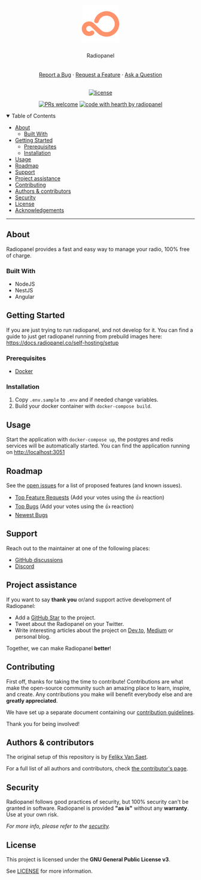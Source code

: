 <h1 align="center">
  <a href="https://github.com/radiopanel/radiopanel">
    <!-- Please provide path to your logo here -->
    <img src="docs/images/logo.png" alt="Logo" width="100" height="100">
  </a>
</h1>

<div align="center">
  Radiopanel
  <br />
  <!-- <a href="#about"><strong>Explore the screenshots »</strong></a> -->
  <br />
  <br />
  <a href="https://github.com/radiopanel/radiopanel/issues/new?assignees=&labels=bug&template=01_BUG_REPORT.md&title=bug%3A+">Report a Bug</a>
  ·
  <a href="https://github.com/radiopanel/radiopanel/issues/new?assignees=&labels=enhancement&template=02_FEATURE_REQUEST.md&title=feat%3A+">Request a Feature</a>
  ·
  <a href="https://github.com/radiopanel/radiopanel/discussions">Ask a Question</a>
</div>

<div align="center">
<br />

[![license](https://img.shields.io/github/license/radiopanel/radiopanel.svg?style=flat-square)](LICENSE)

[![PRs welcome](https://img.shields.io/badge/PRs-welcome-ff69b4.svg?style=flat-square)](https://github.com/radiopanel/radiopanel/issues?q=is%3Aissue+is%3Aopen+label%3A%22help+wanted%22)
[![code with hearth by radiopanel](https://img.shields.io/badge/%3C%2F%3E%20with%20%E2%99%A5%20by-radiopanel-ff1414.svg?style=flat-square)](https://github.com/radiopanel)

</div>

<details open="open">
<summary>Table of Contents</summary>

- [About](#about)
  - [Built With](#built-with)
- [Getting Started](#getting-started)
  - [Prerequisites](#prerequisites)
  - [Installation](#installation)
- [Usage](#usage)
- [Roadmap](#roadmap)
- [Support](#support)
- [Project assistance](#project-assistance)
- [Contributing](#contributing)
- [Authors & contributors](#authors--contributors)
- [Security](#security)
- [License](#license)
- [Acknowledgements](#acknowledgements)

</details>

---

## About

Radiopanel provides a fast and easy way to manage your radio, 100% free of charge.

<!-- <details>
<summary>Screenshots</summary>
<br>

> **[?]**
> Please provide your screenshots here.

|                               Home Page                               |                               Login Page                               |
| :-------------------------------------------------------------------: | :--------------------------------------------------------------------: |
| <img src="docs/images/screenshot.png" title="Home Page" width="100%"> | <img src="docs/images/screenshot.png" title="Login Page" width="100%"> |

</details> -->

### Built With

- NodeJS
- NestJS
- Angular

## Getting Started

If you are just trying to run radiopanel, and not develop for it. You can find a guide to just get radiopanel running from prebuild images here: https://docs.radiopanel.co/self-hosting/setup

### Prerequisites

- [Docker](https://www.docker.com/)

### Installation

1. Copy `.env.sample` to `.env` and if needed change variables.
2. Build your docker container with `docker-compose build`.

## Usage

Start the application with `docker-compose up`, the postgres and redis services will be automatically started.
You can find the application running on [http://localhost:3051](http://localhost:3051)

## Roadmap

See the [open issues](https://github.com/radiopanel/radiopanel/issues) for a list of proposed features (and known issues).

- [Top Feature Requests](https://github.com/radiopanel/radiopanel/issues?q=label%3Aenhancement+is%3Aopen+sort%3Areactions-%2B1-desc) (Add your votes using the 👍 reaction)
- [Top Bugs](https://github.com/radiopanel/radiopanel/issues?q=is%3Aissue+is%3Aopen+label%3Abug+sort%3Areactions-%2B1-desc) (Add your votes using the 👍 reaction)
- [Newest Bugs](https://github.com/radiopanel/radiopanel/issues?q=is%3Aopen+is%3Aissue+label%3Abug)

## Support

Reach out to the maintainer at one of the following places:

- [GitHub discussions](https://github.com/radiopanel/radiopanel/discussions)
- [Discord](https://discord.gg/Be4QrEv)

## Project assistance

If you want to say **thank you** or/and support active development of Radiopanel:

- Add a [GitHub Star](https://github.com/radiopanel/radiopanel) to the project.
- Tweet about the Radiopanel on your Twitter.
- Write interesting articles about the project on [Dev.to](https://dev.to/), [Medium](https://medium.com/) or personal blog.

Together, we can make Radiopanel **better**!

## Contributing

First off, thanks for taking the time to contribute! Contributions are what make the open-source community such an amazing place to learn, inspire, and create. Any contributions you make will benefit everybody else and are **greatly appreciated**.

We have set up a separate document containing our [contribution guidelines](docs/CONTRIBUTING.md).

Thank you for being involved!

## Authors & contributors

The original setup of this repository is by [Felikx Van Saet](https://github.com/radiopanel).

For a full list of all authors and contributors, check [the contributor's page](https://github.com/radiopanel/radiopanel/contributors).

## Security

Radiopanel follows good practices of security, but 100% security can't be granted in software.
Radiopanel is provided **"as is"** without any **warranty**. Use at your own risk.

_For more info, please refer to the [security](docs/SECURITY.md)._

## License

This project is licensed under the **GNU General Public License v3**.

See [LICENSE](LICENSE) for more information.
